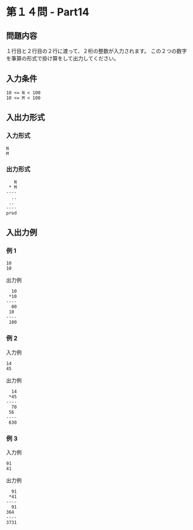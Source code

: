 # 第１４問 - Part14

## 問題内容
１行目と２行目の２行に渡って、２桁の整数が入力されます。
この２つの数字を筆算の形式で掛け算をして出力してください。

## 入力条件
```
10 <= N < 100
10 <= M < 100
```

## 入出力形式

### 入力形式
```
N
M
```

### 出力形式
```
   N
 * M
----
  ..
 ..
----
prod
```

## 入出力例

### 例 1
```
10
10
```

出力例
```
  10
 *10
----
  00
 10
----
 100
```

### 例 2
入力例
```
14
45
```

出力例
```
  14
 *45
----
  70
 56
----
 630
```

### 例 3
入力例
```
91
41
```

出力例
```
  91
 *41
----
  91
364
----
3731
```
